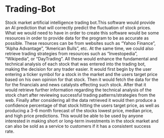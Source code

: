 # Trading-Bot
Stock market artificial intelligence trading bot.This software would provide an AI prediction that will correctly predict the fluctuation of stock prices. What we would need to have in order to create this software would be some resources in order to provide data for the program to be as accurate as possible. These resources can be from websites such as “Yahoo Finance”, “Alpha Advantage”, “American Bulls”, etc. At the same time, we could also retrieve trading strategies from resources such as “Investopedia”, “Wikipedia”, or “DayTrading”. All these would enhance the fundamental and technical analysis of each stock that was entered into the trading bot, making the decision for any trader easier. It would first begin by the user entering a ticker symbol for a stock in the market and the users target price based on his own opinion for that stock. Then it would fetch the data for the for the financials and news catalysts effecting such stock. After that it would retrieve further information regarding the technical analysis of the stock chart after reviewing successful trading patterns/strategies from the web. Finally after considering all the data retrieved it would then produce a confidence percentage of that stock hitting the users target price, as well as producing a 3-6 month forecast of the stocks lowest price, median price, and high price predictions. This would be able to be used by anyone interested in making short or long-term investments in the stock market and can also be sold as a service to customers if it has a consistent success rate.
